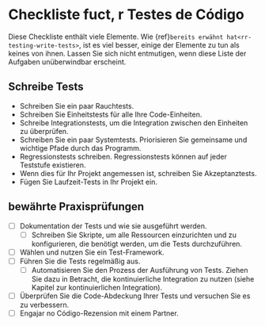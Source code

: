 # Checkliste fuct, r Testes de Código

Diese Checkliste enthält viele Elemente. Wie {ref}`bereits erwähnt hat<rr-testing-write-tests>`, ist es viel besser, einige der Elemente zu tun als keines von ihnen. Lassen Sie sich nicht entmutigen, wenn diese Liste der Aufgaben unüberwindbar erscheint.

<a name="Writing_tests"></a>

## Schreibe Tests

- Schreiben Sie ein paar Rauchtests.
- Schreiben Sie Einheitstests für alle Ihre Code-Einheiten.
- Schreibe Integrationstests, um die Integration zwischen den Einheiten zu überprüfen.
- Schreiben Sie ein paar Systemtests. Priorisieren Sie gemeinsame und wichtige Pfade durch das Programm.
- Regressionstests schreiben. Regressionstests können auf jeder Teststufe existieren.
- Wenn dies für Ihr Projekt angemessen ist, schreiben Sie Akzeptanztests.
- Fügen Sie Laufzeit-Tests in Ihr Projekt ein.

<a name="Good_practice_checks"></a>

## bewährte Praxisprüfungen

- [ ] Dokumentation der Tests und wie sie ausgeführt werden.
  - [ ] Schreiben Sie Skripte, um alle Ressourcen einzurichten und zu konfigurieren, die benötigt werden, um die Tests durchzuführen.
- [ ] Wählen und nutzen Sie ein Test-Framework.
- [ ] Führen Sie die Tests regelmäßig aus.
  - [ ] Automatisieren Sie den Prozess der Ausführung von Tests. Ziehen Sie dazu in Betracht, die kontinuierliche Integration zu nutzen (siehe Kapitel zur kontinuierlichen Integration).
- [ ] Überprüfen Sie die Code-Abdeckung Ihrer Tests und versuchen Sie es zu verbessern.
- [ ] Engajar no Código-Rezension mit einem Partner.
